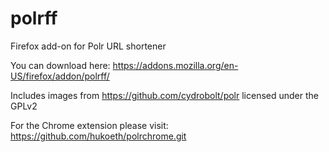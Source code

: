 # polrff
Firefox add-on for Polr URL shortener

You can download here: https://addons.mozilla.org/en-US/firefox/addon/polrff/

Includes images from https://github.com/cydrobolt/polr licensed under the GPLv2

For the Chrome extension please visit: https://github.com/hukoeth/polrchrome.git
